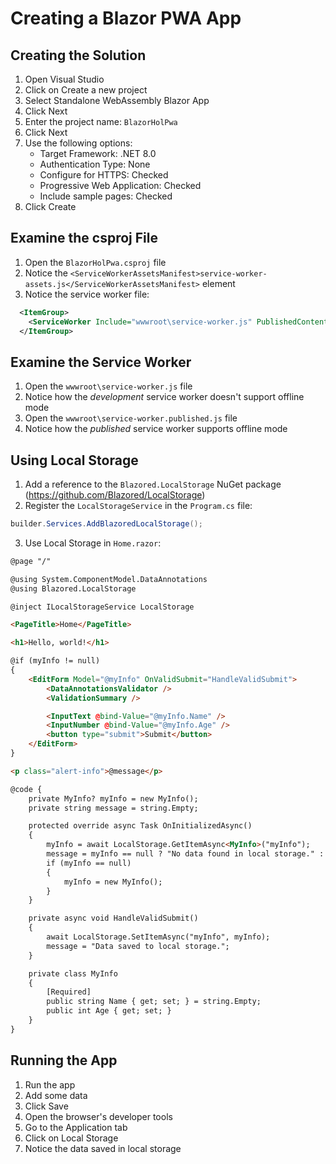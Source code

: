# Creating a Blazor PWA App

## Creating the Solution

1. Open Visual Studio
2. Click on Create a new project
3. Select Standalone WebAssembly Blazor App
4. Click Next
5. Enter the project name: `BlazorHolPwa`
6. Click Next
7. Use the following options:
   - Target Framework: .NET 8.0
   - Authentication Type: None
   - Configure for HTTPS: Checked
   - Progressive Web Application: Checked
   - Include sample pages: Checked
8. Click Create

## Examine the csproj File

1. Open the `BlazorHolPwa.csproj` file
2. Notice the `<ServiceWorkerAssetsManifest>service-worker-assets.js</ServiceWorkerAssetsManifest>` element
3. Notice the service worker file:

```xml
  <ItemGroup>
    <ServiceWorker Include="wwwroot\service-worker.js" PublishedContent="wwwroot\service-worker.published.js" />
  </ItemGroup>
```

## Examine the Service Worker

1. Open the `wwwroot\service-worker.js` file
2. Notice how the _development_ service worker doesn't support offline mode
3. Open the `wwwroot\service-worker.published.js` file
4. Notice how the _published_ service worker supports offline mode

## Using Local Storage

1. Add a reference to the `Blazored.LocalStorage` NuGet package (https://github.com/Blazored/LocalStorage)
2. Register the `LocalStorageService` in the `Program.cs` file:

```csharp
builder.Services.AddBlazoredLocalStorage();
```

3. Use Local Storage in `Home.razor`:

```html
@page "/"

@using System.ComponentModel.DataAnnotations
@using Blazored.LocalStorage

@inject ILocalStorageService LocalStorage

<PageTitle>Home</PageTitle>

<h1>Hello, world!</h1>

@if (myInfo != null)
{
    <EditForm Model="@myInfo" OnValidSubmit="HandleValidSubmit">
        <DataAnnotationsValidator />
        <ValidationSummary />

        <InputText @bind-Value="@myInfo.Name" />
        <InputNumber @bind-Value="@myInfo.Age" />
        <button type="submit">Submit</button>
    </EditForm>
}

<p class="alert-info">@message</p>

@code {
    private MyInfo? myInfo = new MyInfo();
    private string message = string.Empty;

    protected override async Task OnInitializedAsync()
    {
        myInfo = await LocalStorage.GetItemAsync<MyInfo>("myInfo");
        message = myInfo == null ? "No data found in local storage." : "Data loaded from local storage";
        if (myInfo == null)
        {
            myInfo = new MyInfo();
        }
    }

    private async void HandleValidSubmit()
    {
        await LocalStorage.SetItemAsync("myInfo", myInfo);
        message = "Data saved to local storage.";
    }

    private class MyInfo
    {
        [Required]
        public string Name { get; set; } = string.Empty;
        public int Age { get; set; }
    }
}
```

## Running the App

1. Run the app
2. Add some data
3. Click Save
4. Open the browser's developer tools
5. Go to the Application tab
6. Click on Local Storage
7. Notice the data saved in local storage
